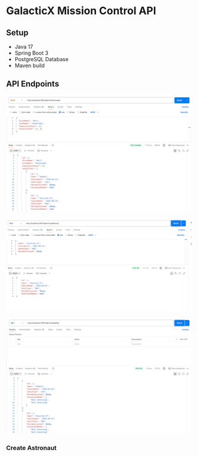 # GalacticX Mission Control API

## Setup
- Java 17
- Spring Boot 3
- PostgreSQL Database
- Maven build

## API Endpoints
![img.png](img.png)

![img_1.png](img_1.png)


![img_2.png](img_2.png)


### Create Astronaut